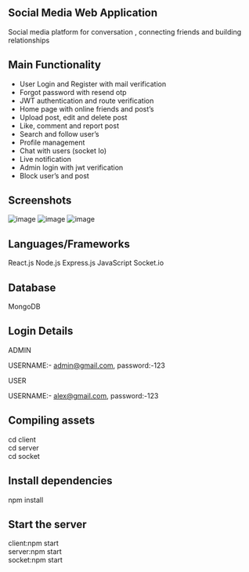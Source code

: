 

## Social Media Web Application

Social media platform for conversation , connecting friends and building relationships


## Main Functionality

- User Login and Register with mail verification
- Forgot password with resend otp
- JWT authentication and route verification
- Home page with online friends and post’s
- Upload post, edit and delete post
- Like, comment and report post
- Search and follow user’s
- Profile management
- Chat with users (socket Io)
- Live notification
- Admin login with jwt verification
- Block user’s and post


## Screenshots

![image](https://user-images.githubusercontent.com/106912826/211145068-bd92121c-888e-42f0-93e9-e5ec63f54980.png)
![image](https://user-images.githubusercontent.com/106912826/211145096-e1e9f14e-2aef-45ce-a90c-5a8297ee15e1.png)
![image](https://user-images.githubusercontent.com/106912826/211145139-a5c1177d-f01b-41a6-8456-52c972193ae0.png)






## Languages/Frameworks

React.js Node.js Express.js JavaScript Socket.io

## Database

MongoDB

## Login Details

ADMIN 

USERNAME:- admin@gmail.com,
password:-123

USER

USERNAME:- alex@gmail.com,
password:-123

## Compiling assets

cd client  
  cd server   
  cd socket

  ## Install dependencies

npm install

## Start the server

client:npm start  
  server:npm start  
  socket:npm start
